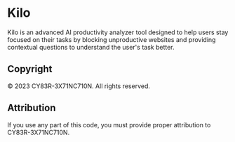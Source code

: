 # Kilo

Kilo is an advanced AI productivity analyzer tool designed to help users stay focused on their tasks by blocking unproductive websites and providing contextual questions to understand the user's task better.

## Copyright

© 2023 CY83R-3X71NC710N. All rights reserved.

## Attribution

If you use any part of this code, you must provide proper attribution to CY83R-3X71NC710N.
